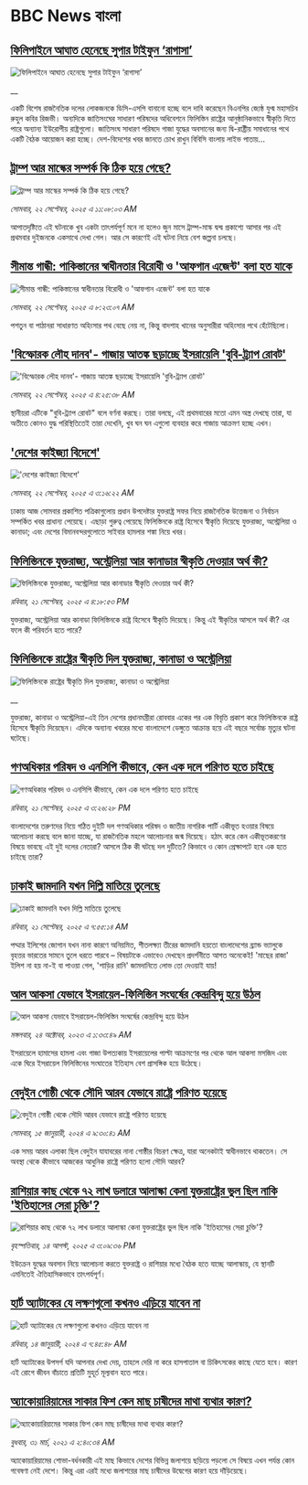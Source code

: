 # BBC News বাংলা## [ফিলিপাইনে আঘাত হেনেছে সুপার টাইফুন ‘রাগাসা’](https://www.bbc.co.uk/bengali/live/ce84gd8ep08t?at_medium=RSS&at_campaign=rss?at_campaign=githubrss)![ফিলিপাইনে আঘাত হেনেছে সুপার টাইফুন ‘রাগাসা’](https://ichef.bbci.co.uk/ace/standard/240/cpsprodpb/cb78/live/da447be0-97c8-11f0-928c-71dbb8619e94.jpg)__একটি বিশেষ রাজনৈতিক দলের লোকজনকে ডিসি-এসপি বানানো হচ্ছে বলে দাবি করেছেন বিএনপির জ্যেষ্ঠ যুগ্ম মহাসচিব রুহুল কবির রিজভী। অন্যদিকে জাতিসংঘের সাধারণ পরিষদের অধিবেশনে ফিলিস্তিন রাষ্ট্রের আনুষ্ঠানিকভাবে স্বীকৃতি দিতে পারে অন্যান্য ইউরোপীয় রাষ্ট্রগুলো। জাতিসংঘ সাধারণ পরিষদে গাজা যুদ্ধের অবসানের জন্য দ্বি-রাষ্ট্রীয় সমাধানের পথে একটি বৈঠক আয়োজন করা হচ্ছে। দেশ-বিদেশের খবর জানতে চোখ রাখুন বিবিসি বাংলায় লাইভ পাতায়...## [ট্রাম্প আর মাস্কের সম্পর্ক কি ঠিক হয়ে গেছে?](https://www.bbc.com/bengali/articles/cg7dn87ydlko?at_medium=RSS&at_campaign=rss?at_campaign=githubrss)![ট্রাম্প আর মাস্কের সম্পর্ক কি ঠিক হয়ে গেছে?](https://ichef.bbci.co.uk/ace/ws/240/cpsprodpb/ac3c/live/ee1ed180-978f-11f0-9cf6-cbf3e73ce2b9.jpg)_সোমবার, ২২ সেপ্টেম্বর, ২০২৫ এ ১১:০৮:০৩ AM_আপাতদৃষ্টিতে এই ঘটনাকে খুব একটা তাৎপর্যপূর্ণ মনে না হলেও জুন মাসে ট্রাম্প-মাস্ক দ্বন্দ্ব প্রকাশ্যে আসার পর এই প্রথমবার দুইজনকে একসাথে দেখা গেল। আর সে কারণেই এই ঘটনা নিয়ে বেশ জল্পনা চলছে।## [সীমান্ত গান্ধী: পাকিস্তানের স্বাধীনতার বিরোধী ও 'আফগান এজেন্ট' বলা হত যাকে](https://www.bbc.com/bengali/articles/c0j7ve52v1go?at_medium=RSS&at_campaign=rss?at_campaign=githubrss)![সীমান্ত গান্ধী: পাকিস্তানের স্বাধীনতার বিরোধী ও 'আফগান এজেন্ট' বলা হত যাকে](https://ichef.bbci.co.uk/ace/ws/240/cpsprodpb/6054/live/22f95b10-978f-11f0-a4bc-e5c9e246a537.jpg)_সোমবার, ২২ সেপ্টেম্বর, ২০২৫ এ ৮:২৩:০৭ AM_পশতুন বা পাঠানরা সাধারণত অহিংসার পথ বেছে নেয় না, কিন্তু বাদশাহ খানের অনুসারীরা অহিংসার পথে হেঁটেছিলো।## ['বিস্ফোরক লৌহ দানব'- গাজায় আতঙ্ক ছড়াচ্ছে ইসরায়েলি 'বুবি-ট্র্যাপ রোবট'](https://www.bbc.com/bengali/articles/cpq5550e37wo?at_medium=RSS&at_campaign=rss?at_campaign=githubrss)!['বিস্ফোরক লৌহ দানব'- গাজায় আতঙ্ক ছড়াচ্ছে ইসরায়েলি 'বুবি-ট্র্যাপ রোবট'](https://ichef.bbci.co.uk/ace/ws/240/cpsprodpb/fdcb/live/0b756330-976c-11f0-aeb5-dbb80ec4859e.jpg)_সোমবার, ২২ সেপ্টেম্বর, ২০২৫ এ ৪:২৫:৩৮ AM_স্থানীয়রা এটিকে "বুবি-ট্র্যাপ রোবট" বলে বর্ণনা করছে। তারা বলছে, এই প্রথমবারের মতো এমন অস্ত্র দেখছে তারা, যা অতীতে কোনও যুদ্ধ পরিস্থিতিতেই তারা দেখেনি, খুব ঘন ঘন এগুলো ব্যবহার করে গাজায় আক্রমণ হচ্ছে এখন।## [ 'দেশের কাইজ্যা বিদেশে'](https://www.bbc.com/bengali/articles/ckgyyrkmex2o?at_medium=RSS&at_campaign=rss?at_campaign=githubrss)![ 'দেশের কাইজ্যা বিদেশে'](https://ichef.bbci.co.uk/ace/ws/240/cpsprodpb/69bd/live/a565f2c0-975d-11f0-b40b-9b662e458d9a.jpg)_সোমবার, ২২ সেপ্টেম্বর, ২০২৫ এ ৩:১৬:২২ AM_ঢাকায় আজ সোমবার প্রকাশিত পত্রিকাগুলোয় প্রধান উপদেষ্টার যুক্তরাষ্ট্র সফর নিয়ে রাজনৈতিক উত্তেজনা ও নির্বাচন সম্পর্কিত খবর প্রাধান্য পেয়েছে। এছাড়া গুরুত্ব পেয়েছে ফিলিস্তিনকে রাষ্ট্র হিসেবে স্বীকৃতি দিয়েছে যুক্তরাজ্য, অস্ট্রেলিয়া ও কানাডা; এবং দেশের বিমানবন্দরগুলোতে সাইবার হামলার শঙ্কা নিয়ে খবর।## [ফিলিস্তিনকে যুক্তরাজ্য, অস্ট্রেলিয়া আর কানাডার স্বীকৃতি দেওয়ার অর্থ কী?](https://www.bbc.com/bengali/articles/cx277d0701go?at_medium=RSS&at_campaign=rss?at_campaign=githubrss)![ফিলিস্তিনকে যুক্তরাজ্য, অস্ট্রেলিয়া আর কানাডার স্বীকৃতি দেওয়ার অর্থ কী?](https://ichef.bbci.co.uk/ace/ws/240/cpsprodpb/cdb3/live/4723fb60-9700-11f0-90f2-5f87cb020b24.jpg)_রবিবার, ২১ সেপ্টেম্বর, ২০২৫ এ ৪:১৮:৫৩ PM_যুক্তরাজ্য, অস্ট্রেলিয়া আর কানাডা ফিলিস্তিনকে রাষ্ট্র হিসেবে স্বীকৃতি দিয়েছে। কিন্তু এই স্বীকৃতির আসলে অর্থ কী? এর ফলে কী পরিবর্তন হতে পারে?## [ফিলিস্তিনকে রাষ্ট্রের স্বীকৃতি দিল যুক্তরাজ্য, কানাডা ও অস্ট্রেলিয়া](https://www.bbc.co.uk/bengali/live/ce9rrdvyxe8t?at_medium=RSS&at_campaign=rss?at_campaign=githubrss)![ফিলিস্তিনকে রাষ্ট্রের স্বীকৃতি দিল যুক্তরাজ্য, কানাডা ও অস্ট্রেলিয়া](https://ichef.bbci.co.uk/ace/standard/240/cpsprodpb/6c34/live/d7df2f00-96f4-11f0-b421-1f7adb2b0f32.jpg)__যুক্তরাজ্য, কানাডা ও অস্ট্রেলিয়া-এই তিন দেশের প্রধানমন্ত্রীরা রোববার একের পর এক বিবৃতি প্রকাশ করে ফিলিস্তিনকে রাষ্ট্র হিসেবে স্বীকৃতি দিয়েছেন। এদিকে অন্যান্য খবরের মধ্যে বাংলাদেশে ডেঙ্গুতে আক্রান্ত হয়ে এই বছরে সর্বোচ্চ মৃত্যুর ঘটনা ঘটেছে।## [গণঅধিকার পরিষদ ও এনসিপি কীভাবে, কেন এক দলে পরিণত হতে চাইছে ](https://www.bbc.com/bengali/articles/cy7ppm237d5o?at_medium=RSS&at_campaign=rss?at_campaign=githubrss)![গণঅধিকার পরিষদ ও এনসিপি কীভাবে, কেন এক দলে পরিণত হতে চাইছে ](https://ichef.bbci.co.uk/ace/ws/240/cpsprodpb/98be/live/9bc112f0-96ee-11f0-ac8b-5db7e7839031.png)_রবিবার, ২১ সেপ্টেম্বর, ২০২৫ এ ৩:২৬:২৮ PM_বাংলাদেশের তরুণদের নিয়ে গঠিত দুইটি দল গণঅধিকার পরিষদ ও জাতীয় নাগরিক পার্টি একীভূত হওয়ার বিষয়ে আলোচনা করছে বলে জানা যাচ্ছে, যা রাজনৈতিক মহলে আলোচনার জন্ম দিয়েছে। হঠাৎ করে কেন একীভূতকরণের বিষয়ে ভাবছে এই দুই দলের নেতারা? আসলে ঠিক কী ঘটছে দল দুটিতে? কিভাবে ও কোন প্রেক্ষাপটে হবে এক হতে চাইছে তারা?## [ঢাকাই জামদানি যখন দিল্লি মাতিয়ে তুলেছে](https://www.bbc.com/bengali/articles/c8rvv55el34o?at_medium=RSS&at_campaign=rss?at_campaign=githubrss)![ঢাকাই জামদানি যখন দিল্লি মাতিয়ে তুলেছে](https://ichef.bbci.co.uk/ace/ws/240/cpsprodpb/6691/live/6e04f790-96bd-11f0-820f-dddba711e2b5.jpg)_রবিবার, ২১ সেপ্টেম্বর, ২০২৫ এ ৭:৫৫:১৪ AM_পদ্মার ইলিশের জোগান যখন নানা কারণে অনিয়মিত, শীতলক্ষ্যা তীরের জামদানি হয়তো বাংলাদেশের ব্র্যান্ড ভ্যালুকে বৃহত্তর ভারতের সামনে তুলে ধরতে পারবে – বিষয়টাকে এভাবেও দেখছেন প্রদর্শনীতে আগত অনেকেই! 'মাছের রাজা' ইলিশ না হয় না-ই বা পাওয়া গেল, 'শাড়ির রানি' জামদানিতে লোভ তো দেওয়াই যায়!## [আল আকসা যেভাবে ইসরায়েল-ফিলিস্তিন সংঘর্ষের কেন্দ্রবিন্দু হয়ে উঠল](https://www.bbc.com/bengali/articles/cw9v2vr7jdpo?at_medium=RSS&at_campaign=rss?at_campaign=githubrss)![আল আকসা যেভাবে ইসরায়েল-ফিলিস্তিন সংঘর্ষের কেন্দ্রবিন্দু হয়ে উঠল](https://ichef.bbci.co.uk/ace/ws/240/cpsprodpb/29c7/live/de7fe310-71b0-11ee-b315-7d1db3f558c6.jpg)_মঙ্গলবার, ২৪ অক্টোবর, ২০২৩ এ ১:৩৩:৪৯ AM_ইসরায়েলে হামাসের হামলা এবং গাজা উপত্যকায় ইসরায়েলের পাল্টা আক্রমণের পর থেকে আল আকসা মসজিদ এবং একে ঘিরে ইসরায়েল ফিলিস্তিনের সংঘাতের ইতিহাস বেশ প্রাসঙ্গিক হয়ে উঠেছে।## [বেদুইন গোষ্ঠী থেকে সৌদি আরব যেভাবে রাষ্ট্রে পরিণত হয়েছে](https://www.bbc.com/bengali/articles/cv245k80eyyo?at_medium=RSS&at_campaign=rss?at_campaign=githubrss)![বেদুইন গোষ্ঠী থেকে সৌদি আরব যেভাবে রাষ্ট্রে পরিণত হয়েছে](https://ichef.bbci.co.uk/ace/ws/240/cpsprodpb/a416/live/85d0e1a0-a226-11ee-bfd7-bb32476b6a5c.jpg)_সোমবার, ১৫ জানুয়ারী, ২০২৪ এ ৯:৩০:৪১ AM_এক সময় আরব এলাকা ছিল বেদুইন যাযাবরের নানা গোষ্ঠীর বিচরণ ক্ষেত্র, যারা অনেকটাই স্বাধীনভাবে থাকতেন। সে অবস্থা থেকে কীভাবে আজকের আধুনিক রাষ্ট্রে পরিণত হলো সৌদি আরব?## [রাশিয়ার কাছ থেকে ৭২ লাখ ডলারে আলাস্কা কেনা যুক্তরাষ্ট্রের ভুল ছিল নাকি 'ইতিহাসের সেরা চুক্তি'?](https://www.bbc.com/bengali/articles/c2kzpq131nzo?at_medium=RSS&at_campaign=rss?at_campaign=githubrss)![রাশিয়ার কাছ থেকে ৭২ লাখ ডলারে আলাস্কা কেনা যুক্তরাষ্ট্রের ভুল ছিল নাকি 'ইতিহাসের সেরা চুক্তি'?](https://ichef.bbci.co.uk/ace/ws/240/cpsprodpb/72b4/live/8b981eb0-78ed-11f0-8071-1788c7e8ae0e.jpg)_বৃহস্পতিবার, ১৪ আগস্ট, ২০২৫ এ ৩:০৯:৩৬ PM_ইউক্রেন যুদ্ধের অবসান নিয়ে আলোচনা করতে যুক্তরাষ্ট্র ও রাশিয়ার মধ্যে বৈঠক হতে যাচ্ছে আলাস্কায়, যে স্থানটি এমনিতেই ঐতিহাসিকভাবে তাৎপর্যপূর্ণ।## [হার্ট অ্যাটাকের যে লক্ষণগুলো কখনও এড়িয়ে যাবেন না](https://www.bbc.com/bengali/articles/c72yqzd5q1jo?at_medium=RSS&at_campaign=rss?at_campaign=githubrss)![হার্ট অ্যাটাকের যে লক্ষণগুলো কখনও এড়িয়ে যাবেন না](https://ichef.bbci.co.uk/ace/ws/240/cpsprodpb/d550/live/00b4c4d0-a31d-11ee-a161-25dd32717e28.jpg)_রবিবার, ১৪ জানুয়ারী, ২০২৪ এ ৭:৪৫:৪৮ AM_হার্ট অ্যাটাকের উপসর্গ যদি আপনার দেখা দেয়, তাহলে দেরি না করে হাসপাতাল বা চিকিৎসকের কাছে যেতে হবে। কারণ এই রোগে জীবন বাঁচাতে প্রতিটি মুহূর্ত মূল্যবান হতে পারে।## [অ্যাকোয়ারিয়ামের সাকার ফিশ কেন মাছ চাষীদের মাথা ব্যথার কারণ?](https://www.bbc.com/bengali/news-56580955?at_medium=RSS&at_campaign=rss?at_campaign=githubrss)![অ্যাকোয়ারিয়ামের সাকার ফিশ কেন মাছ চাষীদের মাথা ব্যথার কারণ?](https://ichef.bbci.co.uk/ace/standard/240/cpsprodpb/6F4F/production/_117759482_gettyimages-1306471956.jpg)_বুধবার, ৩১ মার্চ, ২০২১ এ ২:৪০:৩৪ AM_অ্যাকোয়ারিয়ামের শোভা-বর্ধনকারী এই মাছ কিভাবে দেশের বিভিন্ন জলাশয়ে ছড়িয়ে পড়লো সে বিষয়ে এখন পর্যন্ত কোন গবেষণা নেই দেশে। কিন্তু এরা এরই মধ্যে জলাশয়ের মাছ চাষীদের উদ্বেগের কারণ হয়ে দাঁড়িয়েছে।